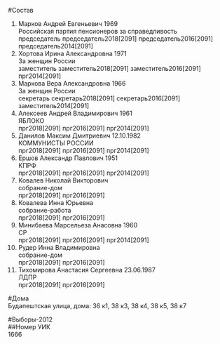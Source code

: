 #Состав  
1. Марков Андрей Евгеньевич 1969  
    Российская партия пенсионеров за справедливость  
    председатель председатель2018[2091] председатель2016[2091] председатель2014[2091]  
2. Хортова Ирина Александровна 1971  
    За женщин России  
    заместитель заместитель2018[2091] заместитель2016[2091] прг2014[2091]  
3. Маркова Вера Александровна 1966  
    За женщин России  
    секретарь секретарь2018[2091] секретарь2016[2091] заместитель2014[2091]  
4. Алексеев Андрей Владимирович 1961  
    ЯБЛОКО  
    прг2018[2091] прг2016[2091] прг2014[2091]  
5. Данилов Максим Дмитриевич 12.10.1982  
    КОММУНИСТЫ РОССИИ  
    прг2018[2091] прг2016[2091] прг2014[2091]  
6. Ершов Александр Павлович 1951  
    КПРФ  
    прг2018[2091] прг2016[2091] прг2014[2091]  
7. Ковалев Николай Викторович  
    собрание-дом  
    прг2018[2091] прг2016[2091]  
8. Ковалева Инна Юрьевна  
    собрание-работа  
    прг2018[2091] прг2016[2091]  
9. Минибаева Марсельеза Анасовна 1960  
    СР  
    прг2018[2091] прг2016[2091] прг2014[2091]  
10. Рудер Инна Владимировна  
    собрание-дом  
    прг2018[2091] прг2016[2091]  
11. Тихомирова Анастасия Сергеевна 23.06.1987  
    ЛДПР  
    прг2018[2091] прг2016[2091]  
  
#Дома  
Будапештская улица, дома: 36 к1, 38 к3, 38 к4, 38 к5, 38 к7  
  
#Выборы-2012  
##Номер УИК  
1666  
